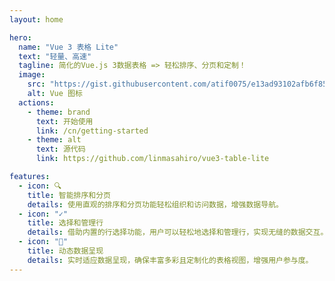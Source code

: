 ```yaml
---
layout: home

hero:
  name: "Vue 3 表格 Lite"
  text: "轻量、高速"
  tagline: 简化的Vue.js 3数据表格 => 轻松排序、分页和定制！
  image:
    src: "https://gist.githubusercontent.com/atif0075/e13ad93102afb6f85cc383144ccb8ce4/raw/9f3351a4cea2ddec0385fcae2a7140553a7c10ab/v3logo.svg"
    alt: Vue 图标
  actions:
    - theme: brand
      text: 开始使用
      link: /cn/getting-started
    - theme: alt
      text: 源代码
      link: https://github.com/linmasahiro/vue3-table-lite

features:
  - icon: 🔍
    title: 智能排序和分页
    details: 使用直观的排序和分页功能轻松组织和访问数据，增强数据导航。
  - icon: "✓"
    title: 选择和管理行
    details: 借助内置的行选择功能，用户可以轻松地选择和管理行，实现无缝的数据交互。
  - icon: "🔄"
    title: 动态数据呈现
    details: 实时适应数据呈现，确保丰富多彩且定制化的表格视图，增强用户参与度。
---
```

